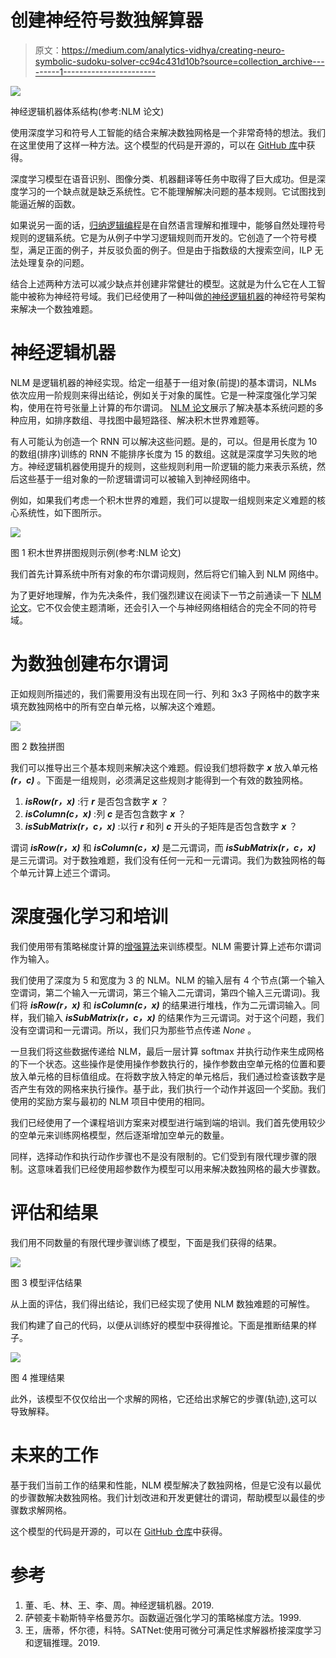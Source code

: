 # 创建神经符号数独解算器

> 原文：<https://medium.com/analytics-vidhya/creating-neuro-symbolic-sudoku-solver-cc94c431d10b?source=collection_archive---------1----------------------->

![](img/7396137843d2bbbc5c791ec0bc31dfbd.png)

神经逻辑机器体系结构(参考:NLM 论文)

使用深度学习和符号人工智能的结合来解决数独网格是一个非常奇特的想法。我们在这里使用了这样一种方法。这个模型的代码是开源的，可以在 [GitHub 库](https://github.com/ashutosh1919/neuro-symbolic-sudoku-solver)中获得。

深度学习模型在语音识别、图像分类、机器翻译等任务中取得了巨大成功。但是深度学习的一个缺点就是缺乏系统性。它不能理解解决问题的基本规则。它试图找到能逼近解的函数。

如果说另一面的话，[归纳逻辑编程](https://arxiv.org/abs/2008.07912)是在自然语言理解和推理中，能够自然处理符号规则的逻辑系统。它是为从例子中学习逻辑规则而开发的。它创造了一个符号模型，满足正面的例子，并反驳负面的例子。但是由于指数级的大搜索空间，ILP 无法处理复杂的问题。

结合上述两种方法可以减少缺点并创建非常健壮的模型。这就是为什么它在人工智能中被称为神经符号域。我们已经使用了一种叫做[的神经逻辑机器](https://arxiv.org/pdf/1904.11694.pdf)的神经符号架构来解决一个数独难题。

# 神经逻辑机器

NLM 是逻辑机器的神经实现。给定一组基于一组对象(前提)的基本谓词，NLMs 依次应用一阶规则来得出结论，例如关于对象的属性。它是一种深度强化学习架构，使用在符号张量上计算的布尔谓词。 [NLM 论文](https://arxiv.org/pdf/1904.11694.pdf)展示了解决基本系统问题的多种应用，如排序数组、寻找图中最短路径、解决积木世界难题等。

有人可能认为创造一个 RNN 可以解决这些问题。是的，可以。但是用长度为 10 的数组(排序)训练的 RNN 不能排序长度为 15 的数组。这就是深度学习失败的地方。神经逻辑机器使用提升的规则，这些规则利用一阶逻辑的能力来表示系统，然后这些基于一组对象的一阶逻辑谓词可以被输入到神经网络中。

例如，如果我们考虑一个积木世界的难题，我们可以提取一组规则来定义难题的核心系统性，如下图所示。

![](img/e06ff2505338092195fa1a733b9f0240.png)

图 1 积木世界拼图规则示例(参考:NLM 论文)

我们首先计算系统中所有对象的布尔谓词规则，然后将它们输入到 NLM 网络中。

为了更好地理解，作为先决条件，我们强烈建议在阅读下一节之前通读一下 [NLM 论文](https://arxiv.org/pdf/1904.11694.pdf)。它不仅会使主题清晰，还会引入一个与神经网络相结合的完全不同的符号域。

# 为数独创建布尔谓词

正如规则所描述的，我们需要用没有出现在同一行、列和 3x3 子网格中的数字来填充数独网格中的所有空白单元格，以解决这个难题。

![](img/3bc909dab2a066c2dabbfe9d487611f2.png)

图 2 数独拼图

我们可以推导出三个基本规则来解决这个难题。假设我们想将数字 ***x*** 放入单元格 ***(r，c)*** 。下面是一组规则，必须满足这些规则才能得到一个有效的数独网格。

1.  ***isRow(r，x)*** :行 ***r*** 是否包含数字 ***x*** ？
2.  ***isColumn(c，x)*** :列 ***c*** 是否包含数字 ***x*** ？
3.  ***isSubMatrix(r，c，x)*** :以行 ***r*** 和列 ***c*** 开头的子矩阵是否包含数字 ***x*** ？

谓词 ***isRow(r，x)*** 和 ***isColumn(c，x)*** 是二元谓词，而 ***isSubMatrix(r，c，x)*** 是三元谓词。对于数独难题，我们没有任何一元和一元谓词。我们为数独网格的每个单元计算上述三个谓词。

# 深度强化学习和培训

我们使用带有策略梯度计算的[增强算法](https://proceedings.neurips.cc/paper/1999/file/464d828b85b0bed98e80ade0a5c43b0f-Paper.pdf)来训练模型。NLM 需要计算上述布尔谓词作为输入。

我们使用了深度为 5 和宽度为 3 的 NLM。NLM 的输入层有 4 个节点(第一个输入空谓词，第二个输入一元谓词，第三个输入二元谓词，第四个输入三元谓词)。我们将 ***isRow(r，x)*** 和 ***isColumn(c，x)*** 的结果进行堆栈，作为二元谓词输入。同样，我们输入 ***isSubMatrix(r，c，x)*** 的结果作为三元谓词。对于这个问题，我们没有空谓词和一元谓词。所以，我们只为那些节点传递 *None* 。

一旦我们将这些数据传递给 NLM，最后一层计算 softmax 并执行动作来生成网格的下一个状态。这些操作是使用操作参数执行的，操作参数由空单元格的位置和要放入单元格的目标值组成。在将数字放入特定的单元格后，我们通过检查该数字是否产生有效的网格来执行操作。基于此，我们执行一个动作并返回一个奖励。我们使用的奖励方案与最初的 NLM 项目中使用的相同。

我们已经使用了一个课程培训方案来对模型进行端到端的培训。我们首先使用较少的空单元来训练网格模型，然后逐渐增加空单元的数量。

同样，选择动作和执行动作步骤也不是没有限制的。它们受到有限代理步骤的限制。这意味着我们已经使用超参数作为模型可以用来解决数独网格的最大步骤数。

# 评估和结果

我们用不同数量的有限代理步骤训练了模型，下面是我们获得的结果。

![](img/3bf3597a625a57f9c99339dc4214fcfa.png)

图 3 模型评估结果

从上面的评估，我们得出结论，我们已经实现了使用 NLM 数独难题的可解性。

我们构建了自己的代码，以便从训练好的模型中获得推论。下面是推断结果的样子。

![](img/ddedeec4cbb2d4c584449ed296949fe1.png)

图 4 推理结果

此外，该模型不仅仅给出一个求解的网格，它还给出求解它的步骤(轨迹),这可以导致解释。

# 未来的工作

基于我们当前工作的结果和性能，NLM 模型解决了数独网格，但是它没有以最优的步骤数解决数独网格。我们计划改进和开发更健壮的谓词，帮助模型以最佳的步骤数求解网格。

这个模型的代码是开源的，可以在 [GitHub 仓库](https://github.com/ashutosh1919/neuro-symbolic-sudoku-solver)中获得。

# 参考

1.  董、毛、林、王、李、周。神经逻辑机器。2019.
2.  萨顿麦卡勒斯特辛格曼苏尔。函数逼近强化学习的策略梯度方法。1999.
3.  王，唐蒂，怀尔德，科特。SATNet:使用可微分可满足性求解器桥接深度学习和逻辑推理。2019.